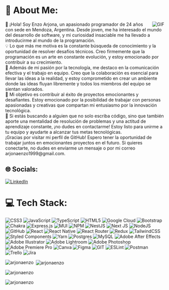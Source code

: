 # 💫 About Me:

 <img align="right"  alt="GIF" src="https://i.giphy.com/media/qgQUggAC3Pfv687qPC/giphy.webp" />
👋 ¡Hola! Soy Enzo Arjona, un apasionado programador de 24 años con sede en Mendoza, Argentina. Desde joven, me ha interesado el mundo del desarrollo de software, y mi curiosidad insaciable me ha llevado a introducirme al mundo de la programación.<br>💡 Lo que más me motiva es la constante búsqueda de conocimiento y la oportunidad de resolver desafíos técnicos. Creo firmemente que la programación es un arte en constante evolución, y estoy emocionado por contribuir a su crecimiento.<br> 🤝 Además de mi pasión por la tecnología, me destaco en la comunicación efectiva y el trabajo en equipo. Creo que la colaboración es esencial para llevar las ideas a la realidad, y estoy comprometido en crear un ambiente donde las ideas fluyan libremente y todos los miembros del equipo se sientan valorados.<br>🚀 Mi objetivo es contribuir al éxito de proyectos emocionantes y desafiantes. Estoy emocionado por la posibilidad de trabajar con personas apasionadas y creativas que compartan mi entusiasmo por la innovación tecnológica.<br>🌟 Si estás buscando a alguien que no solo escriba código, sino que también aporte una mentalidad de resolución de problemas y una actitud de aprendizaje constante, ¡no dudes en contactarme! Estoy listo para unirme a tu equipo y ayudarte a alcanzar tus metas tecnológicas.<br>¡Gracias por visitar mi perfil de GitHub! Espero tener la oportunidad de trabajar juntos en emocionantes proyectos en el futuro. Si quieres conectarte, no dudes en enviarme un mensaje o por mi correo arjonaenzo1999@gmail.com.<br>



## 🌐 Socials:
[![LinkedIn](https://img.shields.io/badge/LinkedIn-%230077B5.svg?logo=linkedin&logoColor=white)](https://linkedin.com/in/https://www.linkedin.com/in/enzoarjona/) 

# 💻 Tech Stack:
![CSS3](https://img.shields.io/badge/css3-%231572B6.svg?style=for-the-badge&logo=css3&logoColor=white) ![JavaScript](https://img.shields.io/badge/javascript-%23323330.svg?style=for-the-badge&logo=javascript&logoColor=%23F7DF1E) ![TypeScript](https://img.shields.io/badge/typescript-%23007ACC.svg?style=for-the-badge&logo=typescript&logoColor=white) ![HTML5](https://img.shields.io/badge/html5-%23E34F26.svg?style=for-the-badge&logo=html5&logoColor=white) ![Google Cloud](https://img.shields.io/badge/Google%20Cloud-%234285F4.svg?style=for-the-badge&logo=google-cloud&logoColor=white) ![Bootstrap](https://img.shields.io/badge/bootstrap-%23563D7C.svg?style=for-the-badge&logo=bootstrap&logoColor=white) ![Chakra](https://img.shields.io/badge/chakra-%234ED1C5.svg?style=for-the-badge&logo=chakraui&logoColor=white) ![Express.js](https://img.shields.io/badge/express.js-%23404d59.svg?style=for-the-badge&logo=express&logoColor=%2361DAFB) ![MUI](https://img.shields.io/badge/MUI-%230081CB.svg?style=for-the-badge&logo=material-ui&logoColor=white) ![NPM](https://img.shields.io/badge/NPM-%23000000.svg?style=for-the-badge&logo=npm&logoColor=white) ![NestJS](https://img.shields.io/badge/nestjs-%23E0234E.svg?style=for-the-badge&logo=nestjs&logoColor=white) ![Next JS](https://img.shields.io/badge/Next-black?style=for-the-badge&logo=next.js&logoColor=white) ![NodeJS](https://img.shields.io/badge/node.js-6DA55F?style=for-the-badge&logo=node.js&logoColor=white) ![GitHub](https://img.shields.io/badge/GitHub-%23121011.svg?style=for-the-badge&logo=github&logoColor=white) ![React](https://img.shields.io/badge/react-%2320232a.svg?style=for-the-badge&logo=react&logoColor=%2361DAFB) ![React Native](https://img.shields.io/badge/react_native-%2320232a.svg?style=for-the-badge&logo=react&logoColor=%2361DAFB) ![React Router](https://img.shields.io/badge/React_Router-CA4245?style=for-the-badge&logo=react-router&logoColor=white) ![Redux](https://img.shields.io/badge/redux-%23593d88.svg?style=for-the-badge&logo=redux&logoColor=white) ![TailwindCSS](https://img.shields.io/badge/tailwindcss-%2338B2AC.svg?style=for-the-badge&logo=tailwind-css&logoColor=white) ![Styled Components](https://img.shields.io/badge/styled--components-DB7093?style=for-the-badge&logo=styled-components&logoColor=white) ![Yarn](https://img.shields.io/badge/yarn-%232C8EBB.svg?style=for-the-badge&logo=yarn&logoColor=white) ![Postgres](https://img.shields.io/badge/postgres-%23316192.svg?style=for-the-badge&logo=postgresql&logoColor=white) ![MySQL](https://img.shields.io/badge/mysql-%2300f.svg?style=for-the-badge&logo=mysql&logoColor=white) ![Adobe After Effects](https://img.shields.io/badge/Adobe%20After%20Effects-9999FF.svg?style=for-the-badge&logo=Adobe%20After%20Effects&logoColor=white) ![Adobe Illustrator](https://img.shields.io/badge/adobeillustrator-%23FF9A00.svg?style=for-the-badge&logo=adobeillustrator&logoColor=white) ![Adobe Lightroom](https://img.shields.io/badge/Adobe%20Lightroom-31A8FF.svg?style=for-the-badge&logo=Adobe%20Lightroom&logoColor=white) ![Adobe Photoshop](https://img.shields.io/badge/adobephotoshop-%2331A8FF.svg?style=for-the-badge&logo=adobephotoshop&logoColor=white) ![Adobe Premiere Pro](https://img.shields.io/badge/Adobe%20Premiere%20Pro-9999FF.svg?style=for-the-badge&logo=Adobe%20Premiere%20Pro&logoColor=white) ![Canva](https://img.shields.io/badge/Canva-%2300C4CC.svg?style=for-the-badge&logo=Canva&logoColor=white) 	![Figma](https://img.shields.io/badge/figma-%23F24E1E.svg?style=for-the-badge&logo=figma&logoColor=white) ![GIT](https://img.shields.io/badge/Git-fc6d26?style=for-the-badge&logo=git&logoColor=white) ![ESLint](https://img.shields.io/badge/ESLint-4B3263?style=for-the-badge&logo=eslint&logoColor=white) ![Postman](https://img.shields.io/badge/Postman-FF6C37?style=for-the-badge&logo=postman&logoColor=white) ![Trello](https://img.shields.io/badge/Trello-%23026AA7.svg?style=for-the-badge&logo=Trello&logoColor=white) ![Jira](https://img.shields.io/badge/jira-%230A0FFF.svg?style=for-the-badge&logo=jira&logoColor=white)
<p><img align="left" src="https://github-readme-stats.vercel.app/api/top-langs?username=arjonaenzo&show_icons=true&locale=en&layout=compact" alt="arjonaenzo" /></p>

<p>&nbsp;<img align="center" src="https://github-readme-stats.vercel.app/api?username=arjonaenzo&show_icons=true&locale=en" alt="arjonaenzo" /></p>

<p><img align="center" src="https://github-readme-streak-stats.herokuapp.com/?user=arjonaenzo&" alt="arjonaenzo" /></p>
<p align="left"> <img src="https://komarev.com/ghpvc/?username=arjonaenzo&label=Profile%20views&color=0e75b6&style=flat" alt="arjonaenzo" /> </p>
<!-- Proudly created with GPRM ( https://gprm.itsvg.in ) -->
